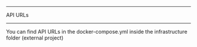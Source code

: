 ******************************************************
API URLs
******************************************************
You can find API URLs in the docker-compose.yml inside the infrastructure folder 
(external project)